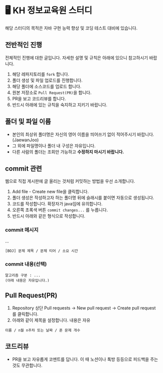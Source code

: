 # 🖥️ KH 정보교육원 스터디
해당 스터디의 목적은 자바 구현 능력 향상 및 코딩 테스트 대비에 있습니다.

## 전반적인 진행

전체적인 진행에 대한 글입니다. 자세한 설명 및 규칙은 아래에 있으니 참고하시기 바랍니다.

1. 해당 레파지토리를 `fork` 합니다.
2. 폴더 생성 및 파일 업로드를 진행합니다.
3. 해당 폴더에 소스코드를 업로드 합니다.
4. 원본 저장소로 `Pull Request(PR)`을 합니다.
5. PR을 보고 코드리뷰를 합니다.
6. 반드시 아래에 있는 규칙을 숙지하고 지키기 바랍니다.

## 폴더 및 파일 이름

- 본인의 최상위 폴더명은 자신의 영어 이름을 띄어쓰기 없이 적어주시기 바랍니다. (JaewanJoo)
- 그 외에 파일명이나 폴더 내 구성은 자유입니다.
- 다른 사람의 폴더는 조회만 가능하고 **수정하지 마시기 바랍니다.**

## commit 관련

웹으로 직접 게시판에 글 올리는 것처럼 커밋하는 방법을 우선 소개합니다.

1. Add file - Create new file을 클릭합니다.
2. 폴더 생성은 작성하고자 하는 폴더명 뒤에 슬래시를 붙이면 자동으로 생성됩니다.
3. 코드를 작성합니다. 확장자가 java임에 유의합니다.
4. 오른쪽 초록색 버튼 `commit changes...` 를 누릅니다. 
5. 반드시 아래와 같은 형식으로 작성합니다.

### commit 메시지
...
```
[BOJ] 문제 제목 / 문제 티어 / 소요 시간
```

### commit 내용(선택)

```
알고리즘 구분 : ...
(아래 내용은 자유입니다.)
```

## Pull Request(PR)

1. Repository 상단 Pull requests → New pull request → Create pull request 를 클릭합니다.
2. 아래와 같이 제목을 설정합니다. 내용은 자유
    
```
이름 / n월 n주차 또는 날짜 / 푼 문제 개수
```
    

## 코드리뷰

- PR을 보고 자유롭게 코멘트를 답니다. 이 때 노션이나 톡방 등등으로 피드백을 주는 것도 무관합니다.
